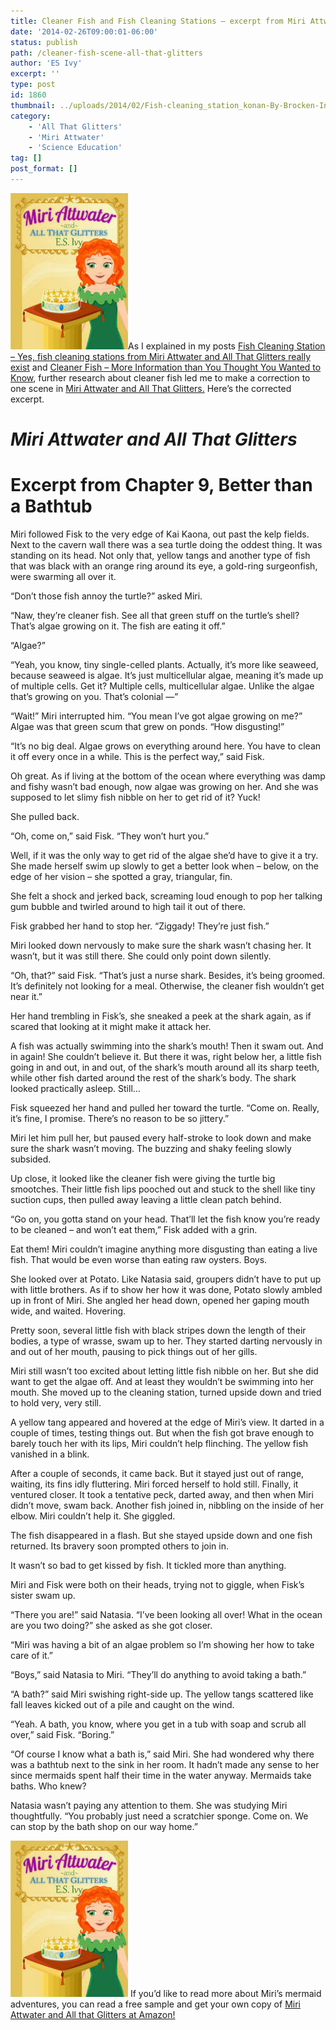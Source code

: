 ```yaml
---
title: Cleaner Fish and Fish Cleaning Stations – excerpt from Miri Attwater and All That Glitters
date: '2014-02-26T09:00:01-06:00'
status: publish
path: /cleaner-fish-scene-all-that-glitters
author: 'ES Ivy'
excerpt: ''
type: post
id: 1860
thumbnail: ../uploads/2014/02/Fish-cleaning_station_konan-By-Brocken-Inaglory-via-Wikimedia-commons-150x150.jpg
category:
    - 'All That Glitters'
    - 'Miri Attwater'
    - 'Science Education'
tag: []
post_format: []
---
```

[![best books for girls : All That Glitters cover 188 x 250](../uploads/2014/01/All-That-Glitters-cover-188-x-250.jpg)](http://www.amazon.com/gp/product/B00HKK1GYC/ref=as_li_qf_sp_asin_il_tl?ie=UTF8&camp=1789&creative=9325&creativeASIN=B00HKK1GYC&linkCode=as2&tag=esiv-20 "Buy it on Amazon")As I explained in my posts [Fish Cleaning Station – Yes, fish cleaning stations from Miri Attwater and All That Glitters really exist](http://192.168.1.34:4945/?p=1825) and [Cleaner Fish – More Information than You Thought You Wanted to Know](http://192.168.1.34:4945/?p=1827), further research about cleaner fish led me to make a correction to one scene in [Miri Attwater and All That Glitters.](http://www.amazon.com/gp/product/B00HKK1GYC/ref=as_li_qf_sp_asin_il_tl?ie=UTF8&camp=1789&creative=9325&creativeASIN=B00HKK1GYC&linkCode=as2&tag=esiv-20) Here’s the corrected excerpt.

*Miri Attwater and All That Glitters*
=====================================

Excerpt from Chapter 9, Better than a Bathtub
=============================================

Miri followed Fisk to the very edge of Kai Kaona, out past the kelp fields. Next to the cavern wall there was a sea turtle doing the oddest thing. It was standing on its head. Not only that, yellow tangs and another type of fish that was black with an orange ring around its eye, a gold-ring surgeonfish, were swarming all over it.

“Don’t those fish annoy the turtle?” asked Miri.

“Naw, they’re cleaner fish. See all that green stuff on the turtle’s shell? That’s algae growing on it. The fish are eating it off.”

“Algae?”

“Yeah, you know, tiny single-celled plants. Actually, it’s more like seaweed, because seaweed is algae. It’s just multicellular algae, meaning it’s made up of multiple cells. Get it? Multiple cells, multicellular algae. Unlike the algae that’s growing on you. That’s colonial —”

“Wait!” Miri interrupted him. “You mean I’ve got algae growing on me?” Algae was that green scum that grew on ponds. “How disgusting!”

“It’s no big deal. Algae grows on everything around here. You have to clean it off every once in a while. This is the perfect way,” said Fisk.

Oh great. As if living at the bottom of the ocean where everything was damp and fishy wasn’t bad enough, now algae was growing on her. And she was supposed to let slimy fish nibble on her to get rid of it? Yuck!

She pulled back.

“Oh, come on,” said Fisk. “They won’t hurt you.”

Well, if it was the only way to get rid of the algae she’d have to give it a try. She made herself swim up slowly to get a better look when – below, on the edge of her vision – she spotted a gray, triangular, fin.

She felt a shock and jerked back, screaming loud enough to pop her talking gum bubble and twirled around to high tail it out of there.

Fisk grabbed her hand to stop her. “Ziggady! They’re just fish.”

Miri looked down nervously to make sure the shark wasn’t chasing her. It wasn’t, but it was still there. She could only point down silently.

“Oh, that?” said Fisk. “That’s just a nurse shark. Besides, it’s being groomed. It’s definitely not looking for a meal. Otherwise, the cleaner fish wouldn’t get near it.”

Her hand trembling in Fisk’s, she sneaked a peek at the shark again, as if scared that looking at it might make it attack her.

A fish was actually swimming into the shark’s mouth! Then it swam out. And in again! She couldn’t believe it. But there it was, right below her, a little fish going in and out, in and out, of the shark’s mouth around all its sharp teeth, while other fish darted around the rest of the shark’s body. The shark looked practically asleep. Still…

Fisk squeezed her hand and pulled her toward the turtle. “Come on. Really, it’s fine, I promise. There’s no reason to be so jittery.”

Miri let him pull her, but paused every half-stroke to look down and make sure the shark wasn’t moving. The buzzing and shaky feeling slowly subsided.

Up close, it looked like the cleaner fish were giving the turtle big smootches. Their little fish lips pooched out and stuck to the shell like tiny suction cups, then pulled away leaving a little clean patch behind.

“Go on, you gotta stand on your head. That’ll let the fish know you’re ready to be cleaned – and won’t eat them,” Fisk added with a grin.

Eat them! Miri couldn’t imagine anything more disgusting than eating a live fish. That would be even worse than eating raw oysters. Boys.

She looked over at Potato. Like Natasia said, groupers didn’t have to put up with little brothers. As if to show her how it was done, Potato slowly ambled up in front of Miri. She angled her head down, opened her gaping mouth wide, and waited. Hovering.

Pretty soon, several little fish with black stripes down the length of their bodies, a type of wrasse, swam up to her. They started darting nervously in and out of her mouth, pausing to pick things out of her gills.

Miri still wasn’t too excited about letting little fish nibble on her. But she did want to get the algae off. And at least they wouldn’t be swimming into her mouth. She moved up to the cleaning station, turned upside down and tried to hold very, very still.

A yellow tang appeared and hovered at the edge of Miri’s view. It darted in a couple of times, testing things out. But when the fish got brave enough to barely touch her with its lips, Miri couldn’t help flinching. The yellow fish vanished in a blink.

After a couple of seconds, it came back. But it stayed just out of range, waiting, its fins idly fluttering. Miri forced herself to hold still. Finally, it ventured closer. It took a tentative peck, darted away, and then when Miri didn’t move, swam back. Another fish joined in, nibbling on the inside of her elbow. Miri couldn’t help it. She giggled.

The fish disappeared in a flash. But she stayed upside down and one fish returned. Its bravery soon prompted others to join in.

It wasn’t so bad to get kissed by fish. It tickled more than anything.

Miri and Fisk were both on their heads, trying not to giggle, when Fisk’s sister swam up.

“There you are!” said Natasia. “I’ve been looking all over! What in the ocean are you two doing?” she asked as she got closer.

“Miri was having a bit of an algae problem so I’m showing her how to take care of it.”

“Boys,” said Natasia to Miri. “They’ll do anything to avoid taking a bath.”

“A bath?” said Miri swishing right-side up. The yellow tangs scattered like fall leaves kicked out of a pile and caught on the wind.

“Yeah. A bath, you know, where you get in a tub with soap and scrub all over,” said Fisk. “Boring.”

“Of course I know what a bath is,” said Miri. She had wondered why there was a bathtub next to the sink in her room. It hadn’t made any sense to her since mermaids spent half their time in the water anyway. Mermaids take baths. Who knew?

Natasia wasn’t paying any attention to them. She was studying Miri thoughtfully. “You probably just need a scratchier sponge. Come on. We can stop by the bath shop on our way home.”

[![best books for girls : All That Glitters cover 188 x 250](../uploads/2014/01/All-That-Glitters-cover-188-x-250.jpg)](http://www.amazon.com/gp/product/B00HKK1GYC/ref=as_li_qf_sp_asin_il_tl?ie=UTF8&camp=1789&creative=9325&creativeASIN=B00HKK1GYC&linkCode=as2&tag=esiv-20 "Buy it on Amazon") If you’d like to read more about Miri’s mermaid adventures, you can read a free sample and get your own copy of [Miri Attwater and All that Glitters at Amazon!](http://www.amazon.com/gp/product/B00HKK1GYC/ref=as_li_qf_sp_asin_il_tl?ie=UTF8&camp=1789&creative=9325&creativeASIN=B00HKK1GYC&linkCode=as2&tag=esiv-20)